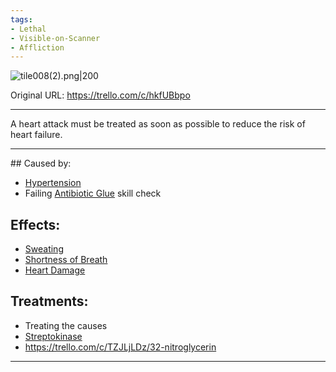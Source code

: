 ```yaml
---
tags:
- Lethal
- Visible-on-Scanner
- Affliction
---
```


![tile008(2).png\|200](/Heart/Heart%20Attack%20-%20Attachments/6718845db30472d958dd7c24.png)

Original URL: https://trello.com/c/hkfUBbpo

---

A heart attack must be treated as soon as possible to reduce the risk of heart failure.

---

\## Caused by:

- [Hypertension](../Blood/Hypertension.md)
- Failing [Antibiotic Glue](../Items/Antibiotic%20Glue.md) skill check

## Effects:

- [Sweating](../Symptoms/Sweating.md)
- [Shortness of Breath](../Symptoms/Shortness%20of%20Breath.md)
- [Heart Damage](Heart%20Damage.md)

## Treatments:

- Treating the causes
- [Streptokinase](../Items/Streptokinase.md)
- https://trello.com/c/TZJLjLDz/32-nitroglycerin

---

